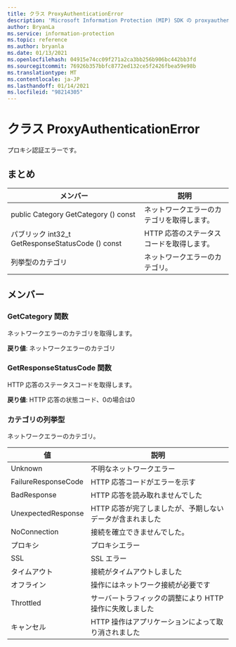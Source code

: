 ```yaml
---
title: クラス ProxyAuthenticationError
description: 'Microsoft Information Protection (MIP) SDK の proxyauthenticationerror:: undefined クラスを文書にします。'
author: BryanLa
ms.service: information-protection
ms.topic: reference
ms.author: bryanla
ms.date: 01/13/2021
ms.openlocfilehash: 04915e74cc09f271a2ca3bb256b906bc442bb3fd
ms.sourcegitcommit: 76926b357bbfc8772ed132ce5f2426fbea59e98b
ms.translationtype: MT
ms.contentlocale: ja-JP
ms.lasthandoff: 01/14/2021
ms.locfileid: "98214305"
---
```

# <a name="class-proxyauthenticationerror"></a>クラス ProxyAuthenticationError 
プロキシ認証エラーです。
  
## <a name="summary"></a>まとめ
 メンバー                        | 説明                                
--------------------------------|---------------------------------------------
public Category GetCategory () const  |  ネットワークエラーのカテゴリを取得します。
パブリック int32_t GetResponseStatusCode () const  |  HTTP 応答のステータスコードを取得します。
列挙型のカテゴリ  |  ネットワークエラーのカテゴリ。
  
## <a name="members"></a>メンバー
  
### <a name="getcategory-function"></a>GetCategory 関数
ネットワークエラーのカテゴリを取得します。

  
**戻り値**: ネットワークエラーのカテゴリ
  
### <a name="getresponsestatuscode-function"></a>GetResponseStatusCode 関数
HTTP 応答のステータスコードを取得します。

  
**戻り値**: HTTP 応答の状態コード、0の場合は0
  
### <a name="category-enum"></a>カテゴリの列挙型

ネットワークエラーのカテゴリ。

 値                         | 説明                                
--------------------------------|---------------------------------------------
Unknown            | 不明なネットワークエラー
FailureResponseCode            | HTTP 応答コードがエラーを示す
BadResponse            | HTTP 応答を読み取れませんでした
UnexpectedResponse            | HTTP 応答が完了しましたが、予期しないデータが含まれました
NoConnection            | 接続を確立できませんでした。
プロキシ            | プロキシエラー
SSL            | SSL エラー
タイムアウト            | 接続がタイムアウトしました
オフライン            | 操作にはネットワーク接続が必要です
Throttled            | サーバートラフィックの調整により HTTP 操作に失敗しました
キャンセル            | HTTP 操作はアプリケーションによって取り消されました
